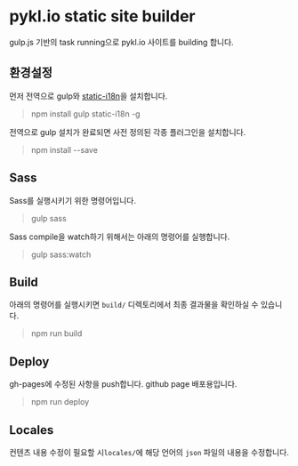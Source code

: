 # pykl.io static site builder

gulp.js 기반의 task running으로 pykl.io 사이트를 building 합니다.

## 환경설정
먼저 전역으로 gulp와 [static-i18n](https://www.npmjs.com/package/static-i18n)을 설치합니다.
> npm install gulp static-i18n -g

전역으로 gulp 설치가 완료되면 사전 정의된 각종 플러그인을 설치합니다.
> npm install --save

## Sass
Sass를 실행시키기 위한 명령어입니다.
> gulp sass

Sass compile을 watch하기 위해서는 아래의 명령어를 실행합니다.
> gulp sass:watch

## Build
아래의 명령어를 실행시키면 `build/` 디렉토리에서 최종 결과물을 확인하실 수 있습니다.
> npm run build

## Deploy
gh-pages에 수정된 사항을 push합니다. github page 배포용입니다.
> npm run deploy

## Locales
컨텐츠 내용 수정이 필요할 시`locales/`에 해당 언어의 `json` 파일의 내용을 수정합니다.